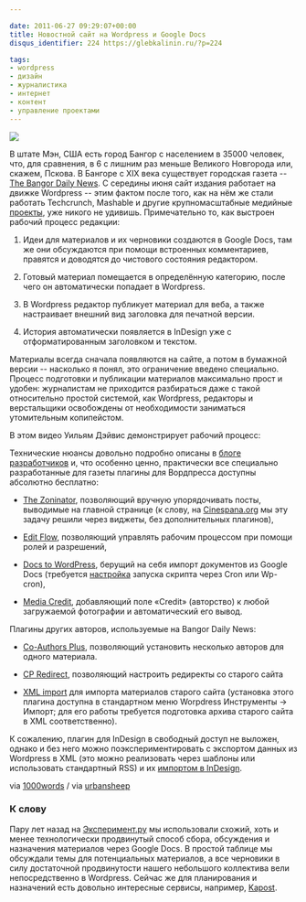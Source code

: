 ```yaml
---

date: 2011-06-27 09:29:07+00:00
title: Новостной сайт на Wordpress и Google Docs
disqus_identifier: 224 https://glebkalinin.ru/?p=224

tags:
- wordpress
- дизайн
- журналистика
- интернет
- контент
- управление проектами
---
```


![](https://glebkalinin.ru/featured/2011/06/bangordailynews.com_-500x437.png)

В штате Мэн, США есть город Бангор с населением в 35000 человек, что, для сравнения, в 6 с лишним раз меньше Великого Новгорода или, скажем, Пскова. В Бангоре с XIX века существует городская газета -- [The Bangor Daily News](http://bangordailynews.com). С середины июня сайт издания работает на движке Wordpress -- этим фактом после того, как на нём же стали работать Techcrunch, Mashable и другие крупномасштабные медийные [проекты](http://wordpress.org/showcase/), уже никого не удивишь. Примечательно то, как выстроен рабочий процесс редакции:

<!-- more -->



	
  1. Идеи для материалов и их черновики создаются в Google Docs, там же они обсуждаются при помощи встроенных комментариев, правятся и доводятся до чистового состояния редактором.

	
  2. Готовый материал помещается в определённую категорию, после чего он автоматически попадает в Wordpress.

	
  3. В Wordpress редактор публикует материал для веба, а также настраивает внешний вид заголовка для печатной версии.

	
  4. История автоматически появляется в InDesign уже с отформатированным заголовком и текстом.


Материалы всегда сначала появляются на сайте, а потом в бумажной версии -- насколько я понял, это ограничение введено специально. Процесс подготовки и публикации материалов максимально прост и удобен: журналистам не приходится разбираться даже с такой относительно простой системой, как Wordpress, редакторы и верстальщики освобождены от необходимости заниматься утомительным копипейстом.

В этом видео Уильям Дэйвис демонстрирует рабочий процесс:



Технические нюансы довольно подробно описаны в [блоге разработчиков](http://dev.bangordailynews.com/) и, что особенно ценно, практически все специально разработанные для газеты плагины для Вордпресса доступны абсолютно бесплатно:



	
  * [The Zoninator](http://wordpress.org/extend/plugins/zoninator/), позволяющий вручную упорядочивать посты, выводимые на главной странице (к слову, на [Cinespana.org](http://cinespana.org/) мы эту задачу решили через виджеты, без дополнительных плагинов),

	
  * [Edit Flow](http://wordpress.org/extend/plugins/edit-flow/), позволяющий управлять рабочим процессом при помощи ролей и разрешений,

	
  * [Docs to WordPress](http://wordpress.org/extend/plugins/docs-to-wordpress/), берущий на себя импорт документов из Google Docs (требуется [настройка](http://dev.bangordailynews.com/2011/06/20/quick-update-to-the-docs-to-wordpress-plugin/) запуска скрипта через Cron или Wp-cron),

	
  * [Media Credit](http://wordpress.org/extend/plugins/media-credit/), добавляющий поле «Credit» (авторство) к любой загружаемой фотографии и автоматический его вывод.


Плагины других авторов, используемые на Bangor Daily News:

	
  * [Co-Authors Plus](http://wordpress.org/extend/plugins/co-authors-plus/), позволяющий установить несколько авторов для одного материала.

	
  * [CP Redirect](http://wordpress.org/extend/plugins/cp-redirect/), позволяющий настроить редиректы со старого сайта

	
  * [XML import](http://wordpress.org/extend/plugins/wordpress-importer/) для импорта материалов старого сайта (установка этого плагина доступна в стандартном меню Worpdress Инструменты -> Импорт; для его работы требуется подготовка архива старого сайта в XML соответственно).


К сожалению, плагин для InDesign в свободный доступ не выложен, однако и без него можно поэкспериментировать с экспортом данных из Wordpress в XML (это можно реализовать через шаблоны или использовать стандартный RSS) и их [импортом в InDesign](http://help.adobe.com/ru_RU/InDesign/5.0/help.html?content=WS7F9C3683-1A88-4291-96C2-5BDFB4A79B4B.html).



via [1000words](http://www.mediabistro.com/10000words/how-to-run-a-news-site-and-newspaper-using-wordpress-and-google-docs_b4781) / via [urbansheep](http://friendfeed.com/urbansheep/d53bc5ab/how-to-run-news-site-and-newspaper-using)





### К слову


Пару лет назад на [Эксперимент.ру](http://experiment.ru) мы использовали схожий, хоть и менее технологически продвинутый способ сбора, обсуждения и назначения материалов через Google Docs. В простой таблице мы обсуждали темы для потенциальных материалов, а все черновики в силу достаточной продвинутости нашего небольшого коллектива вели непосредственно в Wordpress. Сейчас же для планирования и назначений есть довольно интересные сервисы, например, [Kapost](http://kapost.com/).
